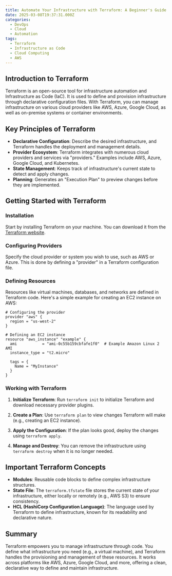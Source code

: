 ```yaml
---
title: Automate Your Infrastructure with Terraform: A Beginner's Guide
date: 2025-03-08T19:37:31.000Z
categories:
  - DevOps
  - Cloud
  - Automation
tags:
  - Terraform
  - Infrastructure as Code
  - Cloud Computing
  - AWS
---
```


## Introduction to Terraform

Terraform is an open-source tool for infrastructure automation and Infrastructure as Code (IaC). It is used to define and provision infrastructure through declarative configuration files. With Terraform, you can manage infrastructure on various cloud providers like AWS, Azure, Google Cloud, as well as on-premise systems or container environments.

## Key Principles of Terraform

- **Declarative Configuration**: Describe the desired infrastructure, and Terraform handles the deployment and management details.
- **Provider Ecosystem**: Terraform integrates with numerous cloud providers and services via "providers." Examples include AWS, Azure, Google Cloud, and Kubernetes.
- **State Management**: Keeps track of infrastructure's current state to detect and apply changes.
- **Planning**: Generates an "Execution Plan" to preview changes before they are implemented.

## Getting Started with Terraform

### Installation

Start by installing Terraform on your machine. You can download it from the [Terraform website](https://www.terraform.io/downloads.html).

### Configuring Providers

Specify the cloud provider or system you wish to use, such as AWS or Azure. This is done by defining a "provider" in a Terraform configuration file.

### Defining Resources

Resources like virtual machines, databases, and networks are defined in Terraform code. Here's a simple example for creating an EC2 instance on AWS:

```hcl
# Configuring the provider
provider "aws" {
  region = "us-west-2"
}

# Defining an EC2 instance
resource "aws_instance" "example" {
  ami           = "ami-0c55b159cbfafe1f0"  # Example Amazon Linux 2 AMI
  instance_type = "t2.micro"

  tags = {
    Name = "MyInstance"
  }
}
```

### Working with Terraform

1. **Initialize Terraform**: Run `terraform init` to initialize Terraform and download necessary provider plugins.

2. **Create a Plan**: Use `terraform plan` to view changes Terraform will make (e.g., creating an EC2 instance).

3. **Apply the Configuration**: If the plan looks good, deploy the changes using `terraform apply`.

4. **Manage and Destroy**: You can remove the infrastructure using `terraform destroy` when it is no longer needed.

## Important Terraform Concepts

- **Modules**: Reusable code blocks to define complex infrastructure structures.
- **State File**: The `terraform.tfstate` file stores the current state of your infrastructure, either locally or remotely (e.g., AWS S3) to ensure consistency.
- **HCL (HashiCorp Configuration Language)**: The language used by Terraform to define infrastructure, known for its readability and declarative nature.

## Summary

Terraform empowers you to manage infrastructure through code. You define what infrastructure you need (e.g., a virtual machine), and Terraform handles the provisioning and management of these resources. It works across platforms like AWS, Azure, Google Cloud, and more, offering a clean, declarative way to define and maintain infrastructure.

```
